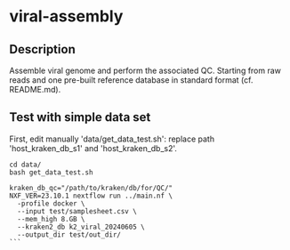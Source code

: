 # viral-assembly

## Description

Assemble viral genome and perform the associated QC. Starting from raw reads and one pre-built reference database in standard format (cf. README.md).

## Test with simple data set
First, edit manually 'data/get_data_test.sh': replace path 'host_kraken_db_s1' and 'host_kraken_db_s2'.

````
cd data/
bash get_data_test.sh

kraken_db_qc="/path/to/kraken/db/for/QC/"
NXF_VER=23.10.1 nextflow run ../main.nf \
  -profile docker \
  --input test/samplesheet.csv \
  --mem_high 8.GB \
  --kraken2_db k2_viral_20240605 \
  --output_dir test/out_dir/
```



